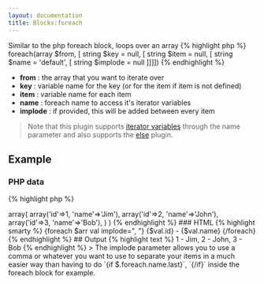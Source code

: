 ```yaml
---
layout: documentation
title: Blocks:foreach
---
```


Similar to the php foreach block, loops over an array
{% highlight php %}
foreach(array $from, [ string $key = null, [ string $item = null, [ string $name = 'default', [ string $implode = null ]]]])
{% endhighlight %}
* **from** : the array that you want to iterate over
* **key** : variable name for the key (or for the item if item is not defined)
* **item** : variable name for each item
* **name** : foreach name to access it's iterator variables
* **implode** : if provided, this will be added between every item

> Note that this plugin supports [iterator variables](/documentation/2.x-dev/reference/iterator-variables.html) through the name parameter and also supports the [else](/documentation/2.x-dev/blocks/else.html) plugin.

## Example

### PHP data
{% highlight php %}
<?php
array(
  'arr' => array(
    array('id'=>1, 'name'=>'Jim'),
    array('id'=>2, 'name'=>'John'),
    array('id'=>3, 'name'=>'Bob'),
  )
)
{% endhighlight %}

### HTML
{% highlight smarty %}
{foreach $arr val implode=", "}
  {$val.id} - {$val.name}
{/foreach}
{% endhighlight %}

## Output
{% highlight text %}
1 - Jim,
2 - John,
3 - Bob
{% endhighlight %}

> The implode parameter allows you to use a comma or whatever you want to use to separate your items in a much easier way than having to do `{if $.foreach.name.last}`, `{/if}` inside the foreach block for example.